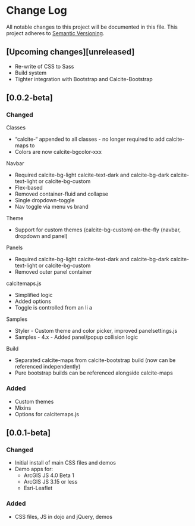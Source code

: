 # Change Log

All notable changes to this project will be documented in this file.
This project adheres to [Semantic Versioning](http://semver.org/).

## [Upcoming changes][unreleased]

* Re-write of CSS to Sass
* Build system
* Tighter integration with Bootstrap and Calcite-Bootstrap

## [0.0.2-beta]

### Changed

Classes
* “calcite-“ appended to all classes - no longer required to add calcite-maps to <body>
* Colors are now calcite-bgcolor-xxx

Navbar
* Required calcite-bg-light calcite-text-dark and calcite-bg-dark calcite-text-light or calcite-bg-custom
* Flex-based
* Removed container-fluid and collapse
* Single dropdown-toggle
* Nav toggle via menu vs brand

Theme
* Support for custom themes (calcite-bg-custom) on-the-fly (navbar, dropdown and panel)

Panels
* Required calcite-bg-light calcite-text-dark and calcite-bg-dark calcite-text-light or calcite-bg-custom
* Removed outer panel container

calcitemaps.js 
* Simplified logic
* Added options
* Toggle is controlled from an li a

Samples
* Styler - Custom theme and color picker, improved panelsettings.js
* Samples - 4.x - Added panel/popup collision logic

Build
* Separated calcite-maps from calcite-bootstrap build (now can be referenced independently)
* Pure bootstrap builds can be referenced alongside calcite-maps

### Added

* Custom themes
* Mixins
* Options for calcitemaps.js

## [0.0.1-beta]

### Changed

* Initial install of main CSS files and demos
* Demo apps for:
   * ArcGIS JS 4.0 Beta 1
   * ArcGIS JS 3.15 or less
   * Esri-Leaflet

### Added

* CSS files, JS in dojo and jQuery, demos